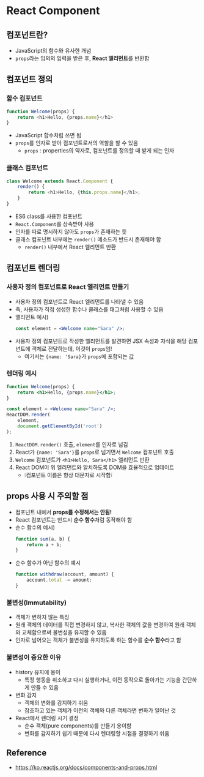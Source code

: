 # React Component

## 컴포넌트란?
* JavaScript의 함수와 유사한 개념
* `props`라는 임의의 입력을 받은 후, **React 엘리먼트**를 반환함

## 컴포넌트 정의
### 함수 컴포넌트
```js
function Welcome(props) {
    return <h1>Hello, {props.name}</h1>
}
```
* JavaScript 함수처럼 쓰면 됨
* `props`를 인자로 받아 컴포넌트로서의 역할을 할 수 있음
    * `props` : properties의 약자로, 컴포넌트를 정의할 때 받게 되는 인자
### 클래스 컴포넌트
```js
class Welcome extends React.Component {
    render() {
        return <h1>Hello, {this.props.name}</h1>;
    }
}
```
* ES6 class를 사용한 컴포넌트
* `React.Component`를 상속받아 사용
* 인자를 따로 명시하지 않아도 `props`가 존재하는 듯
* 클래스 컴포넌트 내부에는 `render()` 메소드가 반드시 존재해야 함
    * `render()` 내부에서 React 엘리먼트 반환

## 컴포넌트 렌더링
### 사용자 정의 컴포넌트로 React 엘리먼트 만들기
* 사용자 정의 컴포넌트로 React 엘리먼트를 나타낼 수 있음
* 즉, 사용자가 직접 생성한 함수나 클래스를 태그처럼 사용할 수 있음
* 엘리먼트 예시)
    ```jsx
    const element = <Welcome name="Sara" />;
    ```
* 사용자 정의 컴포넌트로 작성한 엘리먼트를 발견하면 JSX 속성과 자식을 해당 컴포넌트에 객체로 전달하는데, 이것이 `props`임!
    * 여기서는 `{name: 'Sara}`가 `props`에 포함되는 값
### 렌더링 예시
```jsx
function Welcome(props) {
    return <h1>Hello, {props.name}</h1>;
}

const element = <Welcome name="Sara" />;
ReactDOM.render(
    element,
    document.getElementById('root')
);
```
1. `ReactDOM.render()` 호출, `element`를 인자로 넘김
2. React가 `{name: 'Sara'}`를 `props`로 넘기면서 `Welcome` 컴포넌트 호출
3. `Welcome` 컴포넌트가 `<h1>Hello, Sara</h1>` 엘리먼트 반환
4. React DOM이 위 엘리먼트와 알치하도록 DOM을 효율적으로 업데이트
    * ❕컴포넌트 이름은 항상 대문자로 시작함❕

## props 사용 시 주의할 점
* 컴포넌트 내에서 **props를 수정해서는 안됨!**
* React 컴포넌트는 반드시 **순수 함수**처럼 동작해야 함
* 순수 함수의 예시)
    ```js
    function sum(a, b) {
        return a + b;
    }
    ```
* 순수 함수가 아닌 함수의 예시
    ```js
    function withdraw(account, amount) {
        account.total -= amount;
    }
    ```
### 불변성(Immutability)
* 객체가 변하지 않는 특징
* 원래 객체의 데이터를 직접 변경하지 않고, 복사한 객체의 값을 변경하여 원래 객체와 교체함으로써 불변성을 유지할 수 있음
* 인자로 넘어오는 객체가 불변성을 유지하도록 하는 함수를 **순수 함수**라고 함
### 불변성이 중요한 이유
* history 유지에 용이
    * 특정 행동을 취소하고 다시 실행하거나, 이전 동작으로 돌아가는 기능을 간단하게 만들 수 있음
* 변화 감지
    * 객체의 변화를 감지하기 쉬움
    * 참조하고 있는 객체가 이전의 객체와 다른 객체라면 변화가 일어난 것
* React에서 렌더링 시기 결정
    * 순수 객체(pure components)를 만들기 용이함
    * 변화를 감지하기 쉽기 때문에 다시 렌더링할 시점을 결정하기 쉬움

## Reference
* <https://ko.reactjs.org/docs/components-and-props.html>